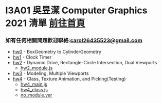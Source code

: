 # I3A01 吳昱潔 Computer Graphics 2021 清單 [前往首頁](https://wuyuchieh.github.io/CGhws/index.html)
### 如有任何相關問題歡迎聯絡:[carol26435523@gmail.com](mailto:carol26435523@gmail.com)
- [hw0](https://github.com/WuYuChieh/CGhws/blob/master/hw0.html) - BoxGeometry to CylinderGeometry
- [hw1](https://github.com/WuYuChieh/CGhws/blob/master/hw1.html) - Clock Timer
- [hw2](https://github.com/WuYuChieh/CGhws/blob/master/hw2.html) - Dynamic Drive, Rectangle-Circle Intersection, Dual Viewports
	- [hw2_module.js](https://github.com/WuYuChieh/CGhws/blob/master/hw2_module.js)
- [hw3](https://github.com/WuYuChieh/CGhws/blob/master/hw3.html) - Modeling, Multiple Viewports
- [hw4](https://github.com/WuYuChieh/CGhws/blob/master/hw4.html) - Class, Texture Animation, and Picking(Testing)
  - [hw4_main.js](https://github.com/WuYuChieh/CGhws/blob/master/hw4_main.js)
  - [hw4_class.js](https://github.com/WuYuChieh/CGhws/blob/master/hw4_class.js)
  - [no_module.ver](https://github.com/WuYuChieh/test/blob/master/hw4.html)

